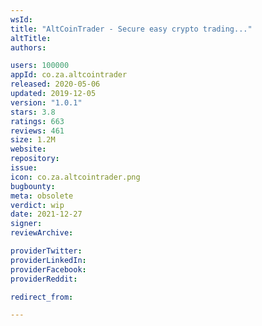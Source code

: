```yaml
---
wsId: 
title: "AltCoinTrader - Secure easy crypto trading..."
altTitle: 
authors:

users: 100000
appId: co.za.altcointrader
released: 2020-05-06
updated: 2019-12-05
version: "1.0.1"
stars: 3.8
ratings: 663
reviews: 461
size: 1.2M
website: 
repository: 
issue: 
icon: co.za.altcointrader.png
bugbounty: 
meta: obsolete
verdict: wip
date: 2021-12-27
signer: 
reviewArchive:

providerTwitter: 
providerLinkedIn: 
providerFacebook: 
providerReddit: 

redirect_from:

---
```


